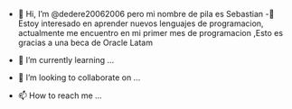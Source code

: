 - 👋 Hi, I’m @dedere20062006 pero mi nombre de pila es Sebastian
-👀 Estoy interesado en aprender nuevos lenguajes de programacion, actualmente me encuentro en mi primer mes de programacion ,Esto es gracias a una beca de Oracle Latam 

- 🌱 I’m currently learning ...
- 💞️ I’m looking to collaborate on ...
- 📫 How to reach me ...

<!---
dedere20062006/dedere20062006 is a ✨ special ✨ repository because its `README.md` (this file) appears on your GitHub profile.
You can click the Preview link to take a look at your changes.
--->
